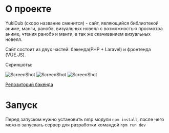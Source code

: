 # О проекте
YukiDub (скоро название сменится) - сайт, являющийся библиотекой аниме, манги, ранобэ, визуальных новелл с возможностью просмотра аниме, чтения ранобэ и манги, а так же скачиванием визуальных новелл.

Сайт состоит из двух частей: бэкенда(PHP + Laravel) и фронтенда (VUE.JS).

Скриншоты:

![ScreenShot](https://i.ibb.co/7r1XFPC/image-2021-12-05-21-30-45.png)
![ScreenShot](https://i.ibb.co/D1HvJvP/image-2021-12-05-21-37-17.png)
![ScreenShot](https://i.ibb.co/zSQJRYq/image-2021-12-05-22-58-02.png)

[Репозиторий бэкенда ](https://github.com/YukiDub/yukidub-backend)

# Запуск 
Перед запуском нужно установить nmp модули ``npm install``, после чего можно запускать сервер для разработки командой ``npm run dev``